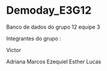 # Demoday_E3G12
Banco de dados do grupo 12 equipe 3

Integrantes  do grupo :

<p>Victor</p>
Adriana
Marcos
Ezequiel
Esther
Lucas
